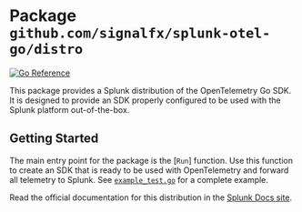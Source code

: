 # Package `github.com/signalfx/splunk-otel-go/distro`

[![Go Reference](https://pkg.go.dev/badge/github.com/signalfx/splunk-otel-go/distro.svg)](https://pkg.go.dev/github.com/signalfx/splunk-otel-go/distro)

This package provides a Splunk distribution of the OpenTelemetry Go SDK. It is
designed to provide an SDK properly configured to be used with the Splunk
platform out-of-the-box.

## Getting Started

The main entry point for the package is the [`Run`] function. Use this
function to create an SDK that is ready to be used with OpenTelemetry and
forward all telemetry to Splunk. See [`example_test.go`](./example_test.go) for
a complete example.

Read the official documentation for this distribution in the
[Splunk Docs site](https://docs.splunk.com/Observability/gdi/get-data-in/application/go/get-started.html).
